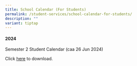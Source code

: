 ```yaml
---
title: School Calendar (For Students)
permalink: /student-services/school-calendar-for-students/
description: ""
variant: tiptap
---
```

<h4>2024</h4>
<p>Semester 2 Student Calendar (caa 26 Jun 2024)</p>
<p>Click <a href="https://drive.google.com/file/d/1hKgMaZXGZTIHy9_5gxmT5i7tsN8HfgAx/view?usp=drive_link" rel="noopener noreferrer nofollow" target="_blank"><u>here</u></a> to
download.</p>
<p></p>